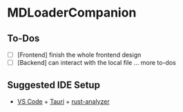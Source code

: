 # MDLoaderCompanion

## To-Dos

- [ ] [Frontend] finish the whole frontend design
- [ ] [Backend] can interact with the local file
      ... more to-dos

## Suggested IDE Setup

- [VS Code](https://code.visualstudio.com/) + [Tauri](https://marketplace.visualstudio.com/items?itemName=tauri-apps.tauri-vscode) + [rust-analyzer](https://marketplace.visualstudio.com/items?itemName=rust-lang.rust-analyzer)
